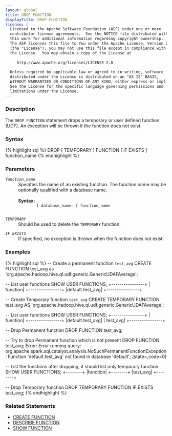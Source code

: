 ```yaml
---
layout: global
title: DROP FUNCTION
displayTitle: DROP FUNCTION 
license: |
  Licensed to the Apache Software Foundation (ASF) under one or more
  contributor license agreements.  See the NOTICE file distributed with
  this work for additional information regarding copyright ownership.
  The ASF licenses this file to You under the Apache License, Version 2.0
  (the "License"); you may not use this file except in compliance with
  the License.  You may obtain a copy of the License at
 
     http://www.apache.org/licenses/LICENSE-2.0
 
  Unless required by applicable law or agreed to in writing, software
  distributed under the License is distributed on an "AS IS" BASIS,
  WITHOUT WARRANTIES OR CONDITIONS OF ANY KIND, either express or implied.
  See the License for the specific language governing permissions and
  limitations under the License.
---
```


### Description

The `DROP FUNCTION` statement drops a temporary or user defined function (UDF). An exception will
be thrown if the function does not exist. 

### Syntax

{% highlight sql %}
DROP [ TEMPORARY ] FUNCTION [ IF EXISTS ] function_name
{% endhighlight %}

### Parameters

<dl>
  <dt><code><em>function_name</em></code></dt>
  <dd>
    Specifies the name of an existing function. The function name may be
    optionally qualified with a database name. <br><br>
    <b>Syntax:</b>
      <code>
        [ database_name. ] function_name
      </code>
  </dd>
</dl>

<dl>
  <dt><code><em>TEMPORARY</em></code></dt>
  <dd>Should be used to delete the <code>TEMPORARY</code> function.</dd>
</dl>

<dl>
  <dt><code><em>IF EXISTS</em></code></dt>
  <dd>If specified, no exception is thrown when the function does not exist.</dd>
</dl>

### Examples

{% highlight sql %}
-- Create a permanent function `test_avg`
CREATE FUNCTION test_avg as 'org.apache.hadoop.hive.ql.udf.generic.GenericUDAFAverage';

-- List user functions
SHOW USER FUNCTIONS;
  +----------------+
  |        function|
  +----------------+
  |default.test_avg|
  +----------------+

-- Create Temporary function `test_avg`
CREATE TEMPORARY FUNCTION test_avg AS
    'org.apache.hadoop.hive.ql.udf.generic.GenericUDAFAverage';

-- List user functions
SHOW USER FUNCTIONS;
  +----------------+
  |        function|
  +----------------+
  |default.test_avg|
  |        test_avg|
  +----------------+

-- Drop Permanent function
DROP FUNCTION test_avg;

-- Try to drop Permanent function which is not present
DROP FUNCTION test_avg;
  Error: Error running query:
  org.apache.spark.sql.catalyst.analysis.NoSuchPermanentFunctionException:
  Function 'default.test_avg' not found in database 'default'; (state=,code=0)

-- List the functions after dropping, it should list only temporary function
SHOW USER FUNCTIONS;
  +--------+
  |function|
  +--------+
  |test_avg|
  +--------+
  
-- Drop Temporary function
DROP TEMPORARY FUNCTION IF EXISTS test_avg;
{% endhighlight %}

### Related Statements

 * [CREATE FUNCTION](sql-ref-syntax-ddl-create-function.html)
 * [DESCRIBE FUNCTION](sql-ref-syntax-aux-describe-function.html)
 * [SHOW FUNCTION](sql-ref-syntax-aux-show-functions.html)
